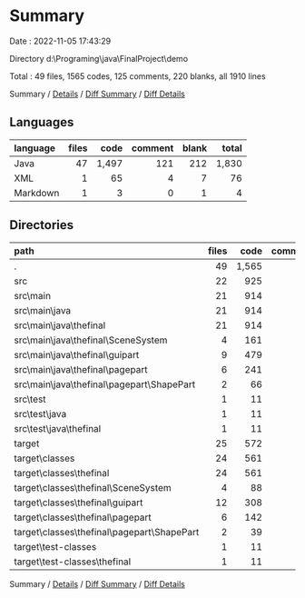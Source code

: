 # Summary

Date : 2022-11-05 17:43:29

Directory d:\\Programing\\java\\FinalProject\\demo

Total : 49 files,  1565 codes, 125 comments, 220 blanks, all 1910 lines

Summary / [Details](details.md) / [Diff Summary](diff.md) / [Diff Details](diff-details.md)

## Languages
| language | files | code | comment | blank | total |
| :--- | ---: | ---: | ---: | ---: | ---: |
| Java | 47 | 1,497 | 121 | 212 | 1,830 |
| XML | 1 | 65 | 4 | 7 | 76 |
| Markdown | 1 | 3 | 0 | 1 | 4 |

## Directories
| path | files | code | comment | blank | total |
| :--- | ---: | ---: | ---: | ---: | ---: |
| . | 49 | 1,565 | 125 | 220 | 1,910 |
| src | 22 | 925 | 104 | 209 | 1,238 |
| src\\main | 21 | 914 | 98 | 205 | 1,217 |
| src\\main\\java | 21 | 914 | 98 | 205 | 1,217 |
| src\\main\\java\\thefinal | 21 | 914 | 98 | 205 | 1,217 |
| src\\main\\java\\thefinal\\SceneSystem | 4 | 161 | 21 | 42 | 224 |
| src\\main\\java\\thefinal\\guipart | 9 | 479 | 43 | 93 | 615 |
| src\\main\\java\\thefinal\\pagepart | 6 | 241 | 24 | 59 | 324 |
| src\\main\\java\\thefinal\\pagepart\\ShapePart | 2 | 66 | 13 | 18 | 97 |
| src\\test | 1 | 11 | 6 | 4 | 21 |
| src\\test\\java | 1 | 11 | 6 | 4 | 21 |
| src\\test\\java\\thefinal | 1 | 11 | 6 | 4 | 21 |
| target | 25 | 572 | 17 | 3 | 592 |
| target\\classes | 24 | 561 | 17 | 3 | 581 |
| target\\classes\\thefinal | 24 | 561 | 17 | 3 | 581 |
| target\\classes\\thefinal\\SceneSystem | 4 | 88 | 11 | 1 | 100 |
| target\\classes\\thefinal\\guipart | 12 | 308 | 6 | 1 | 315 |
| target\\classes\\thefinal\\pagepart | 6 | 142 | 0 | 1 | 143 |
| target\\classes\\thefinal\\pagepart\\ShapePart | 2 | 39 | 0 | 0 | 39 |
| target\\test-classes | 1 | 11 | 0 | 0 | 11 |
| target\\test-classes\\thefinal | 1 | 11 | 0 | 0 | 11 |

Summary / [Details](details.md) / [Diff Summary](diff.md) / [Diff Details](diff-details.md)